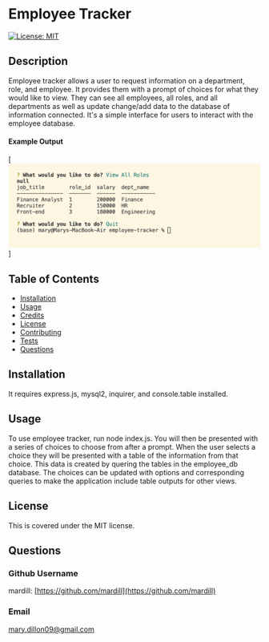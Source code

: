# Employee Tracker

[![License: MIT](https://img.shields.io/badge/License-MIT-yellow.svg)](https://opensource.org/licenses/MIT)
    
## Description

Employee tracker allows a user to request information on a department, role, and employee. It provides them with a prompt of choices for what they would like to view. They can see all employees, all roles, and all departments as well as update change/add data to the database of information connected. It's a simple interface for users to interact with the employee database.

#### Example Output

[![Alt](images/example.png)]

## Table of Contents

* [Installation](#installation)
* [Usage](#usage)
* [Credits](#credits)
* [License](#license)
* [Contributing](#contributing)
* [Tests](#tests)
* [Questions](#questions)

## Installation

It requires express.js, mysql2, inquirer, and console.table installed. 

## Usage

To use employee tracker, run node index.js. You will then be presented with a series of choices to choose from after a prompt. When the user selects a choice they will be presented with a table of the information from that choice. This data is created by quering the tables in the employee_db database. The choices can be updated with options and corresponding queries to make the application include table outputs for other views.

## License

This is covered under the MIT license. 

## Questions

### Github Username
mardill: [https://github.com/mardill](https://github.com/mardill)

### Email
mary.dillon09@gmail.com

     
